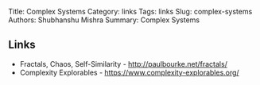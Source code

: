 Title: Complex Systems
Category: links
Tags: links
Slug: complex-systems
Authors: Shubhanshu Mishra
Summary: Complex Systems


## Links

* Fractals, Chaos, Self-Similarity - http://paulbourke.net/fractals/
* Complexity Explorables - https://www.complexity-explorables.org/